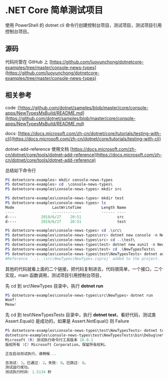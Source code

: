 # .NET Core 简单测试项目

使用 PowerShell 的 dotnet cli 命令行创建控制台项目，测试项目，测试项目引用控制台项目。

## 源码

代码托管在 GitHub 上 [https://github.com/luoyunchong/dotnetcore-examples/tree/master/console-news-types](https://github.com/luoyunchong/dotnetcore-examples/tree/master/console-news-types)

## 相关参考

code :[https://github.com/dotnet/samples/blob/master/core/console-apps/NewTypesMsBuild/README.md](https://github.com/dotnet/samples/blob/master/core/console-apps/NewTypesMsBuild/README.md)

docs: [https://docs.microsoft.com/zh-cn/dotnet/core/tutorials/testing-with-cli](https://docs.microsoft.com/zh-cn/dotnet/core/tutorials/testing-with-cli)

dotnet-add-reference 使用文档 [https://docs.microsoft.com/zh-cn/dotnet/core/tools/dotnet-add-reference](https://docs.microsoft.com/zh-cn/dotnet/core/tools/dotnet-add-reference)

总结如下命令行

```PowerShell
PS dotnetcore-examples> mkdir console-news-types
PS dotnetcore-examples> cd .\console-news-types\
PS dotnetcore-examples\console-news-types> mkdir src

PS dotnetcore-examples\console-news-types> mkdir test
PS dotnetcore-examples\console-news-types> ls
Mode                 LastWriteTime         Length Name
----                 -------------         ------ ----
d----           2019/6/27    20:51                src
d----           2019/6/27    20:51                test

PS dotnetcore-examples\console-news-types> cd .\src\
PS dotnetcore-examples\console-news-types\src> dotnet new console -n NewTypes
PS dotnetcore-examples\console-news-types\src> cd ..\test\
PS dotnetcore-examples\console-news-types\test> dotnet new xunit -n NewTypesTests
PS dotnetcore-examples\console-news-types\test> cd .\NewTypesTests\
PS dotnetcore-examples\console-news-types\test\NewTypesTests> dotnet add reference ../../src/NewTypes/NewTypes.csproj
#Reference `..\..\src\NewTypes\NewTypes.csproj` added to the project.
```

其他的代码就看上面的二个链接，把代码复制进去，代码很简单，一个接口，二个实现，main 函数调用，测试项目引用控制台项目，

先 cd 到 src\NewTypes 目录中，执行 **dotnet run**

```PowerShell
PS dotnetcore-examples\console-news-types\src\NewTypes> dotnet run
Woof!
Meow!
```

先 cd 到 test\NewTypesTests 目录中，执行 **dotnet test**，看好代码，测试类 Assert.Equal() 是成功的，如果是 Assert.NotEqual() 则 Failure

```PowerShell
PS dotnetcore-examples\console-news-types\test\NewTypesTests> dotnet test
dotnetcore-examples\console-news-types\test\NewTypesTests\bin\Debug\netcoreapp3.0\NewTypesTests.dll 的测试运行(.NETCoreApp,Version=v3.0)
Microsoft (R) 测试执行命令行工具版本 16.0.1
版权所有 (C) Microsoft Corporation。保留所有权利。

正在启动测试执行，请稍候...

总测试: 2。已通过: 2。失败: 0。已跳过: 0。
测试运行成功。
测试执行时间: 1.5134 秒
```
